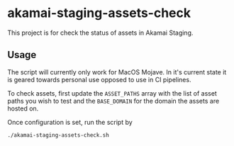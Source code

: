 # akamai-staging-assets-check

This project is for check the status of assets in Akamai Staging.

## Usage

The script will currently only work for MacOS Mojave. In it's current state it is geared towards personal use opposed to use in CI pipelines.

To check assets, first update the `ASSET_PATHS` array with the list of asset paths you wish to test and the `BASE_DOMAIN` for the domain the assets are hosted on.

Once configuration is set, run the script by

```console
./akamai-staging-assets-check.sh
```
